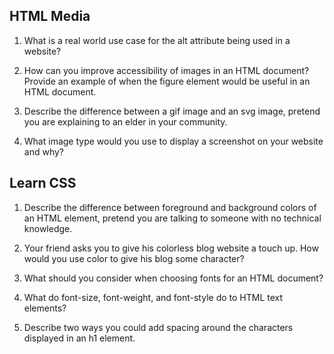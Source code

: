 ## HTML Media

1. What is a real world use case for the alt attribute being used in a website?

2. How can you improve accessibility of images in an HTML document?
Provide an example of when the figure element would be useful in an HTML document.
3. Describe the difference between a gif image and an svg image, pretend you are explaining to an elder in your community.

4. What image type would you use to display a screenshot on your website and why?

## Learn CSS

1. Describe the difference between foreground and background colors of an HTML element, pretend you are talking to someone with no technical knowledge.

2. Your friend asks you to give his colorless blog website a touch up. How would you use color to give his blog some character?
3. What should you consider when choosing fonts for an HTML document?

4. What do font-size, font-weight, and font-style do to HTML text elements?

5. Describe two ways you could add spacing around the characters displayed in an h1 element.